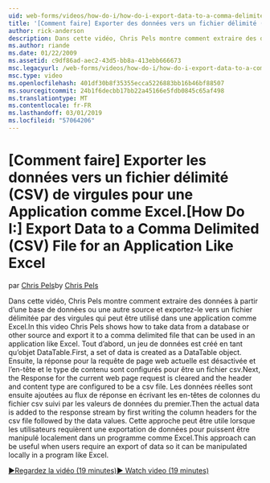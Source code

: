 ```yaml
---
uid: web-forms/videos/how-do-i/how-do-i-export-data-to-a-comma-delimited-csv-file-for-an-application-like-excel
title: '[Comment faire] Exporter des données vers un fichier délimité (CSV) de virgules pour une Application comme Excel | Microsoft Docs'
author: rick-anderson
description: Dans cette vidéo, Chris Pels montre comment extraire des données à partir d’une base de données ou une autre source et exportez-le vers un fichier délimitée par des virgules qui peut être utilisé dans une application li...
ms.author: riande
ms.date: 01/22/2009
ms.assetid: c9df86ad-aec2-43d5-bb8a-413ebb666673
msc.legacyurl: /web-forms/videos/how-do-i/how-do-i-export-data-to-a-comma-delimited-csv-file-for-an-application-like-excel
msc.type: video
ms.openlocfilehash: 401df30b8f35355ecca5226883bb16b46bf88507
ms.sourcegitcommit: 24b1f6decbb17bb22a45166e5fdb0845c65af498
ms.translationtype: MT
ms.contentlocale: fr-FR
ms.lasthandoff: 03/01/2019
ms.locfileid: "57064206"
---
```

<a name="how-do-i-export-data-to-a-comma-delimited-csv-file-for-an-application-like-excel"></a><span data-ttu-id="e0859-103">[Comment faire] Exporter les données vers un fichier délimité (CSV) de virgules pour une Application comme Excel.</span><span class="sxs-lookup"><span data-stu-id="e0859-103">[How Do I:] Export Data to a Comma Delimited (CSV) File for an Application Like Excel</span></span>
====================
<span data-ttu-id="e0859-104">par [Chris Pels](https://twitter.com/chrispels)</span><span class="sxs-lookup"><span data-stu-id="e0859-104">by [Chris Pels](https://twitter.com/chrispels)</span></span>

<span data-ttu-id="e0859-105">Dans cette vidéo, Chris Pels montre comment extraire des données à partir d’une base de données ou une autre source et exportez-le vers un fichier délimitée par des virgules qui peut être utilisé dans une application comme Excel.</span><span class="sxs-lookup"><span data-stu-id="e0859-105">In this video Chris Pels shows how to take data from a database or other source and export it to a comma delimited file that can be used in an application like Excel.</span></span> <span data-ttu-id="e0859-106">Tout d’abord, un jeu de données est créé en tant qu’objet DataTable.</span><span class="sxs-lookup"><span data-stu-id="e0859-106">First, a set of data is created as a DataTable object.</span></span> <span data-ttu-id="e0859-107">Ensuite, la réponse pour la requête de page web actuelle est désactivée et l’en-tête et le type de contenu sont configurés pour être un fichier csv.</span><span class="sxs-lookup"><span data-stu-id="e0859-107">Next, the Response for the current web page request is cleared and the header and content type are configured to be a csv file.</span></span> <span data-ttu-id="e0859-108">Les données réelles sont ensuite ajoutées au flux de réponse en écrivant les en-têtes de colonnes du fichier csv suivi par les valeurs de données du premier.</span><span class="sxs-lookup"><span data-stu-id="e0859-108">Then the actual data is added to the response stream by first writing the column headers for the csv file followed by the data values.</span></span> <span data-ttu-id="e0859-109">Cette approche peut être utile lorsque les utilisateurs requièrent une exportation de données pour puissent être manipulé localement dans un programme comme Excel.</span><span class="sxs-lookup"><span data-stu-id="e0859-109">This approach can be useful when users require an export of data so it can be manipulated locally in a program like Excel.</span></span>

[<span data-ttu-id="e0859-110">&#9654;Regardez la vidéo (19 minutes)</span><span class="sxs-lookup"><span data-stu-id="e0859-110">&#9654; Watch video (19 minutes)</span></span>](https://channel9.msdn.com/Blogs/ASP-NET-Site-Videos/how-do-i-export-data-to-a-comma-delimited-csv-file-for-an-application-like-excel)
